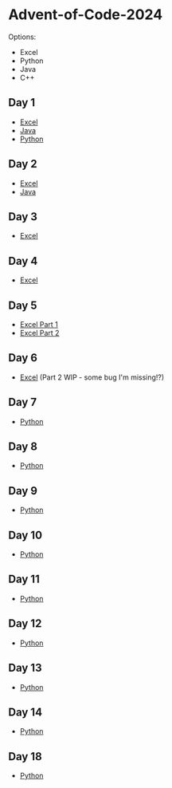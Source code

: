 # Advent-of-Code-2024

Options:
- Excel
- Python
- Java
- C++

## Day 1
- [Excel](./Day01/Day01.xlsx)
- [Java](./Day01/Day01.java)
- [Python](./Day01/Day01.py)

## Day 2
- [Excel](./Day02/Day02.xlsx)
- [Java](./Day02/Day02.java)

## Day 3
- [Excel](./Day03/Day03.xlsx)

## Day 4
- [Excel](./Day04/Day04.xlsx)

## Day 5
- [Excel Part 1](<./Day05/Day05 PART1.xlsx>)
- [Excel Part 2](<./Day05/Day05 PART2.xlsx>)

## Day 6
- [Excel](<./Day06/Day06.xlsx>) (Part 2 WIP - some bug I'm missing!?)

## Day 7
- [Python](<./Day07/Day07.py>)

## Day 8
- [Python](<./Day08/Day08.py>)

## Day 9
- [Python](<./Day09/Day09.py>)

## Day 10
- [Python](<./Day10/Day10.py>)

## Day 11
- [Python](<./Day11/Day11.py>)

## Day 12
- [Python](<./Day12/Day12.py>)

## Day 13
- [Python](<./Day13/Day13.py>)

## Day 14
- [Python](<./Day14/Day14.py>)


## Day 18
- [Python](<./Day18/Day18.py>)